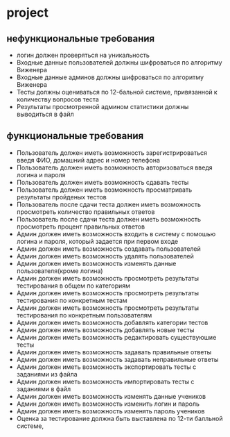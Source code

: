 # project
## нефункциональные требования 
- логин должен проверяться на уникальность
- Входные данные пользователей должны шифроваться по алгоритму Виженера
- Входные данные админов должны шифроваться по алгоритму Виженера
- Тесты должны оцениваться по 12-бальной системе, привязанной к количеству вопросов теста
- Результаты просмотренной админом статистики должны выводиться в файл
## функциональные требования
- Пользователь должен иметь возможность зарегистрироваться введя ФИО, домашний адрес и номер телефона
- Пользователь должен иметь возможность авторизоваться введя логина и пароля
- Пользователь должен иметь возможность сдавать тесты
- Пользователь должен иметь возможность просматривать результаты пройденых тестов
- Пользователь после сдачи теста должен иметь возможность просмотреть количество правильных ответов
- Пользователь после сдачи теста должен иметь возможность просмотреть процент правильных ответов
- Админ должен иметь возможность входить в систему с помошью логина и пароля, который задается при первом входе
- Админ должен иметь возможность создавать пользователей
- Админ должен иметь возможность удалять пользователей
- Админ должен иметь возможность изменять данные пользователя(кроме логина)
- Админ должен иметь возможность просмотреть результаты тестирования в общем по категориям
- Админ должен иметь возможность просмотреть результаты тестирования по конкретным тестам
- Админ должен иметь возможность просмотреть результаты тестирования по конкретным пользователям
- Админ должен иметь возможность добавлять категории тестов 
- Админ должен иметь возможность добавлять новые тесты
- Админ должен иметь возможность редактировать  существуюшие  тесты
- Админ должен иметь возможность задавать правильные ответы
- Админ должен иметь возможность задавать неправильные ответы
- Админ должен иметь возможность экспортировать тесты с заданиями из файла
- Админ должен иметь возможность импортировать тесты с заданиями в файл
- Админ должен иметь возможность изменять данные учеников
- Админ должен иметь возможность изменить логин и пароль
- Админ должен иметь возможность изменять пароль учеников
- Оценка за тестирование должна быть выставлена по 12-ти балльной системе, 

